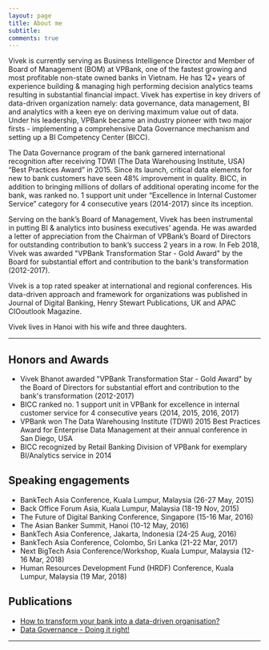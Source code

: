 ```yaml
---
layout: page
title: About me
subtitle: 
comments: true
---
```


Vivek is currently serving as Business Intelligence Director and Member of Board of Management (BOM) at VPBank, 
one of the fastest growing and most profitable non-state owned banks in Vietnam. He has 12+ years of experience building & 
managing high performing decision analytics teams resulting in substantial financial impact. 
Vivek has expertise in key drivers of data-driven organization namely: data governance, data management, 
BI and analytics with a keen eye on deriving maximum value out of data. Under his leadership, 
VPBank became an industry pioneer with two major firsts - implementing a comprehensive Data Governance mechanism and setting up a 
BI Competency Center (BICC).

The Data Governance program of the bank garnered international recognition after 
receiving TDWI (The Data Warehousing Institute, USA) “Best Practices Award” in 2015. 
Since its launch, critical data elements for new to bank customers have seen 48% improvement in quality. 
BICC, in addition to bringing millions of dollars of additional operating income for the bank, was ranked no. 
1 support unit under “Excellence in Internal Customer Service” category for 4 consecutive years (2014-2017) since its inception.

Serving on the bank’s Board of Management, 
Vivek has been instrumental in putting BI & analytics into business executives’ agenda. 
He was awarded a letter of appreciation from the Chairman of VPBank’s Board of 
Directors for outstanding contribution to bank’s success 2 years in a row. In Feb 2018, 
Vivek was awarded "VPBank Transformation Star - Gold Award" by the Board for substantial effort and contribution to the bank's transformation (2012-2017).

Vivek is a top rated speaker at international and regional conferences. 
His data-driven approach and framework for organizations was published in Journal of Digital Banking, 
Henry Stewart Publications, UK and APAC CIOoutlook Magazine.

Vivek lives in Hanoi with his wife and three daughters.

---

## Honors and Awards

- Vivek Bhanot awarded "VPBank Transformation Star - Gold Award" by the Board of Directors for substantial effort and contribution to the bank's transformation (2012-2017)
- BICC ranked no. 1 support unit in VPBank for excellence in internal customer service for 4 consecutive years (2014, 2015, 2016, 2017)
- VPBank won The Data Warehousing Institute (TDWI) 2015 Best Practices Award for Enterprise Data Management at their annual conference in San Diego, USA
- BICC recognized by Retail Banking Division of VPBank for exemplary BI/Analytics service in 2014

## Speaking engagements

- BankTech Asia Conference, Kuala Lumpur, Malaysia (26-27 May, 2015)
- Back Office Forum Asia, Kuala Lumpur, Malaysia (18-19 Nov, 2015)
- The Future of Digital Banking Conference, Singapore (15-16 Mar, 2016)
- The Asian Banker Summit, Hanoi (10-12 May, 2016)
- BankTech Asia Conference, Jakarta, Indonesia (24-25 Aug, 2016)
- BankTech Asia Conference, Colombo, Sri Lanka (21-22 Mar, 2017)
- Next BigTech Asia Conference/Workshop, Kuala Lumpur, Malaysia (12-16 Mar, 2018)
- Human Resources Development Fund (HRDF) Conference, Kuala Lumpur, Malaysia (19 Mar, 2018)

## Publications

- [How to transform your bank into a data-driven organisation?](https://www.henrystewartpublications.com/jdb/v1?lipi=urn%3Ali%3Apage%3Ad_flagship3_profile_view_base%3BjDs%2BWSHaSQq%2FqxKDuy0OUA%3D%3D)
- [Data Governance - Doing it right!](https://www.linkedin.com/pulse/data-governance-doing-right-vivek-bhanot)

---
